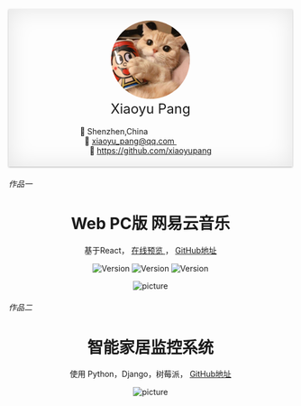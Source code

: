 
<div align="center" style="box-shadow:0px 1px 3px rgba(0,0,0,0.3),0 0 40px rgba(0,0,0,0.1) inset;padding:20px 20px">
    <img style="border-radius:50%; width:30%;; " src="static/icon.jpeg" />
    <div style="font-size: 24px;"> Xiaoyu Pang </div><br/>
    <div>
    📍 Shenzhen,China &nbsp&nbsp&nbsp&nbsp&nbsp&nbsp&nbsp&nbsp&nbsp&nbsp&nbsp&nbsp&nbsp&nbsp&nbsp&nbsp&nbsp&nbsp&nbsp&nbsp&nbsp&nbsp&nbsp&nbsp&nbsp&nbsp&nbsp&nbsp&nbsp&nbsp&nbsp&nbsp <br/>
    💌 <a href=mailto:xiaoyu_pang@qq.com>xiaoyu_pang@qq.com </a>&nbsp&nbsp&nbsp&nbsp&nbsp&nbsp&nbsp&nbsp&nbsp&nbsp&nbsp&nbsp&nbsp&nbsp &nbsp&nbsp&nbsp    <br/>
     🙈  <a href="https://github.com/xiaoyupang" target="_blank"> https://github.com/xiaoyupang</a>
   </div>
</div>


<h6>作品一 </h6>
<div align="center">
    <h1 align="center">Web PC版 网易云音乐 </h1>
    <p> 基于React，   
        <a href="http://18.218.243.114:7000/" target="_blank">在线预览 </a>，
        <a href="https://github.com/xiaoyupang/netease-cloud-music"target="_blank" >GitHub地址</a>
    </p>
    <p>
        <span><img src="https://img.shields.io/badge/-Antd Design-blue.svg" alt="Version"></span>
        <span><img src="https://img.shields.io/badge/-Redux-brightgreen .svg" alt="Version"></span>
        <span><img src="https://img.shields.io/badge/ React router-red.svg" alt="Version"></span>
    </p>
    <img  src="https://i.loli.net/2019/11/11/9GRAx6fjh1Sgolk.png" alt="picture" >
    </div>
</div>

<h6> 作品二</h6>
<div align="center">
    <h1 align="center">智能家居监控系统 </h1>
    <p> 使用 Python，Django，树莓派，
        <a href="https://github.com/xiaoyupang/raspi"target="_blank" >GitHub地址</a>
    </p>
    <img  src="https://raw.githubusercontent.com/XiaoyuPang/raspi/master/app/static/img/home.png" alt="picture" >
    </div>
</div>